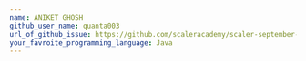 ```yaml
---
name: ANIKET GHOSH
github_user_name: quanta003
url_of_github_issue: https://github.com/scaleracademy/scaler-september-open-source-challenge/issues/159
your_favroite_programming_language: Java
---
```

